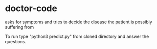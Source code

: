 # doctor-code
asks for symptoms and tries to decide the disease the patient is possibly suffering from

To run type "python3 predict.py" from cloned directory and answer the questions.
